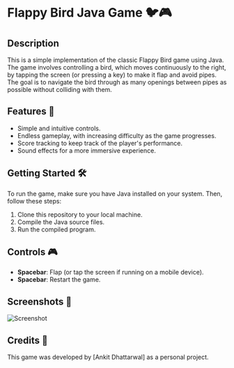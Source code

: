 # Flappy Bird Java Game 🐦🎮

## Description
This is a simple implementation of the classic Flappy Bird game using Java. The game involves controlling a bird, which moves continuously to the right, by tapping the screen (or pressing a key) to make it flap and avoid pipes. The goal is to navigate the bird through as many openings between pipes as possible without colliding with them.

## Features 🚀
- Simple and intuitive controls.
- Endless gameplay, with increasing difficulty as the game progresses.
- Score tracking to keep track of the player's performance.
- Sound effects for a more immersive experience.

## Getting Started 🛠️
To run the game, make sure you have Java installed on your system. Then, follow these steps:
1. Clone this repository to your local machine.
2. Compile the Java source files.
3. Run the compiled program.

## Controls 🎮
- **Spacebar**: Flap (or tap the screen if running on a mobile device).
- **Spacebar**: Restart the game.

## Screenshots 📸
![Screenshot](https://encrypted-tbn0.gstatic.com/images?q=tbn:ANd9GcRDFA3sA5QAhVBcbXxkQY3BPDvr2O4-4D-PgmjqM52UZw&s)

## Credits 🙌
This game was developed by [Ankit Dhattarwal] as a personal project.
